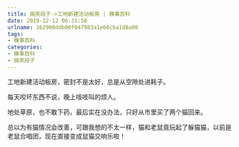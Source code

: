 ```yaml
---
title: 搞笑段子->工地新建活动板房 | 糗事百科
date: 2019-12-12 06:31:58
urlname: 162900ddb00f047983a1e66cba1d8a00
tags: 
- 糗事百科
categories:
- 糗事百科
- 搞笑段子
---
```

工地新建活动板房，密封不是太好，总是从空隙处进耗子。

每天咬坏东西不说，晚上吱吱叫的烦人。

地处草原，也不敢下药，最后实在没办法，只好从市里买了两个猫回来。

总以为有猫情况会改善，可跟我想的不太一样，猫和老鼠竟玩起了躲猫猫，以前是老鼠合唱团，现在直接变成鼠猫交响乐啦！


